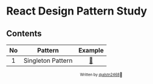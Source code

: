 # React Design Pattern Study

## Contents

|  No |      Pattern      |            Example            |
| :-: | :---------------: | :---------------------------: |
|  1  | Singleton Pattern | [📁](./1_singleton/README.md) |


<div align="center">

<sub><sup>Written by <a href="https://github.com/alstn2468">@alstn2468</a></sup></sub><small>🍕</small>

</div>
